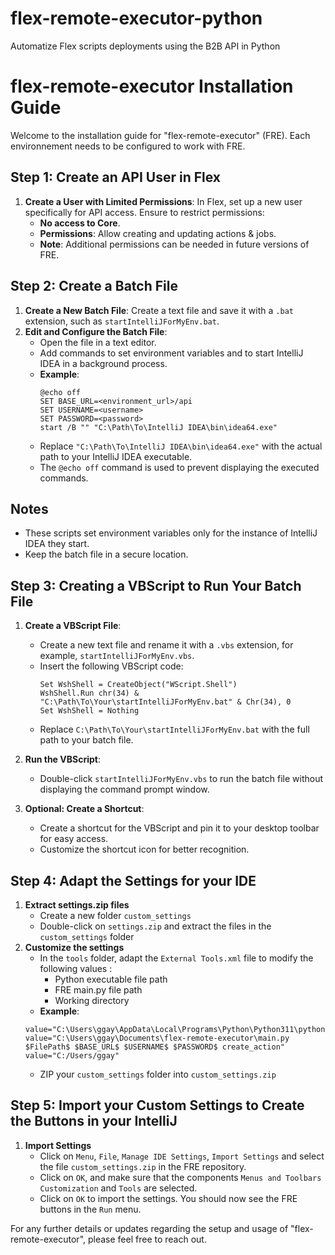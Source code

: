 # flex-remote-executor-python
Automatize Flex scripts deployments using the B2B API in Python

# flex-remote-executor Installation Guide

Welcome to the installation guide for "flex-remote-executor" (FRE). Each environnement needs to be configured to work with FRE.

## Step 1: Create an API User in Flex
1. **Create a User with Limited Permissions**: In Flex, set up a new user specifically for API access. Ensure to restrict permissions:
   - **No access to Core**.
   - **Permissions**: Allow creating and updating actions & jobs.
   - **Note**: Additional permissions can be needed in future versions of FRE.

## Step 2: Create a Batch File
1. **Create a New Batch File**: Create a text file and save it with a `.bat` extension, such as `startIntelliJForMyEnv.bat`.
2. **Edit and Configure the Batch File**:
   - Open the file in a text editor.
   - Add commands to set environment variables and to start IntelliJ IDEA in a background process.
   - **Example**:
     ```batch
     @echo off
     SET BASE_URL=<environment_url>/api
     SET USERNAME=<username>
     SET PASSWORD=<password>
     start /B "" "C:\Path\To\IntelliJ IDEA\bin\idea64.exe"
     ```
   - Replace `"C:\Path\To\IntelliJ IDEA\bin\idea64.exe"` with the actual path to your IntelliJ IDEA executable.
   - The `@echo off` command is used to prevent displaying the executed commands.

## Notes
- These scripts set environment variables only for the instance of IntelliJ IDEA they start.
- Keep the batch file in a secure location.

## Step 3: Creating a VBScript to Run Your Batch File
1. **Create a VBScript File**:
   - Create a new text file and rename it with a `.vbs` extension, for example, `startIntelliJForMyEnv.vbs`.
   - Insert the following VBScript code:
     ```vbscript
     Set WshShell = CreateObject("WScript.Shell")
     WshShell.Run chr(34) & "C:\Path\To\Your\startIntelliJForMyEnv.bat" & Chr(34), 0
     Set WshShell = Nothing
     ```
   - Replace `C:\Path\To\Your\startIntelliJForMyEnv.bat` with the full path to your batch file.
2. **Run the VBScript**:
   - Double-click `startIntelliJForMyEnv.vbs` to run the batch file without displaying the command prompt window.

3. **Optional: Create a Shortcut**:
   - Create a shortcut for the VBScript and pin it to your desktop toolbar for easy access.
   - Customize the shortcut icon for better recognition.

## Step 4: Adapt the Settings for your IDE
1. **Extract settings.zip files**
    - Create a new folder `custom_settings`
    - Double-click on `settings.zip` and extract the files in the `custom_settings` folder
2. **Customize the settings**
    - In the `tools` folder, adapt the `External Tools.xml` file to modify the following values :
        - Python executable file path
        - FRE main.py file path
        - Working directory
    - **Example**:
    ```External Tools.xml
    value="C:\Users\ggay\AppData\Local\Programs\Python\Python311\python.exe"
    value="C:\Users\ggay\Documents\flex-remote-executor\main.py $FilePath$ $BASE_URL$ $USERNAME$ $PASSWORD$ create_action"
    value="C:/Users/ggay"
    ```
    - ZIP your `custom_settings` folder into `custom_settings.zip`

## Step 5: Import your Custom Settings to Create the Buttons in your IntelliJ
1. **Import Settings**
    - Click on `Menu`, `File`, `Manage IDE Settings`, `Import Settings` and select the file `custom_settings.zip` in the FRE repository.
    - Click on `OK`, and make sure that the components `Menus and Toolbars Customization` and `Tools` are selected.
    - Click on `OK` to import the settings. You should now see the FRE buttons in the `Run` menu.

For any further details or updates regarding the setup and usage of "flex-remote-executor", please feel free to reach out.